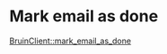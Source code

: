 # Mark email as done 

[BruinClient::mark_email_as_done](../../clients/bruin_client/mark_email_as_done.md)
